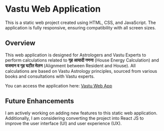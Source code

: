 # Vastu Web Application

This is a static web project created using HTML, CSS, and JavaScript. The application is fully responsive, ensuring compatibility with all screen sizes.

## Overview

This web application is designed for Astrologers and Vastu Experts to perform calculations related to **गृह आयादी गणना** (House Energy Calculation) and **यजमान व गृह घटीत मेलन** (Alignment between Resident and House). All calculations are based on Vastu Astrology principles, sourced from various books and consultations with Vastu experts.

You can access the application here: [Vastu Web App](https://supritupadhye.github.io/Vastu-web-App/)

## Future Enhancements

I am actively working on adding new features to this static web application. Additionally, I am considering converting the project into React JS to improve the user interface (UI) and user experience (UX).
